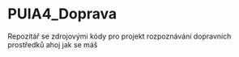 # PUIA4_Doprava
Repozitář se zdrojovými kódy pro projekt rozpoznávání dopravních prostředků
ahoj
jak 
se
máš
